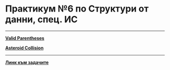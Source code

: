 # Практикум №6 по Структури от данни, спец. ИС

---

[**Valid Parentheses**](https://leetcode.com/problems/valid-parentheses/description/)

[**Asteroid Collision**](https://leetcode.com/problems/asteroid-collision/description/)

---

[**Линк към задачите**](https://leetcode.com/problem-list/awthx4gv/)
